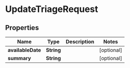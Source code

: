 

# UpdateTriageRequest


## Properties

| Name | Type | Description | Notes |
|------------ | ------------- | ------------- | -------------|
|**availableDate** | **String** |  |  [optional] |
|**summary** | **String** |  |  [optional] |



